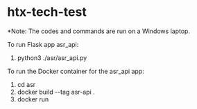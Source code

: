 # htx-tech-test
*Note: The codes and commands are run on a Windows laptop.

To run Flask app asr_api:
1. python3 ./asr/asr_api.py

To run the Docker container for the asr_api app:
1. cd asr
2. docker build --tag asr-api .
3. docker run